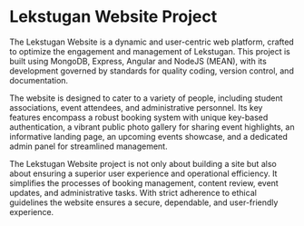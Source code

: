 # Lekstugan Website Project

The Lekstugan Website is a dynamic and user-centric web platform, crafted to optimize the engagement and management of Lekstugan. This project is built using MongoDB, Express, Angular and NodeJS (MEAN), with its development governed by standards for quality coding, version control, and documentation.

The website is designed to cater to a variety of people, including student associations, event attendees, and administrative personnel. Its key features encompass a robust booking system with unique key-based authentication, a vibrant public photo gallery for sharing event highlights, an informative landing page, an upcoming events showcase, and a dedicated admin panel for streamlined management.

The Lekstugan Website project is not only about building a site but also about ensuring a superior user experience and operational efficiency. It simplifies the processes of booking management, content review, event updates, and administrative tasks. With strict adherence to ethical guidelines the website ensures a secure, dependable, and user-friendly experience.

